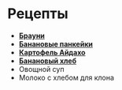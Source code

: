 # Рецепты

- [**Брауни**](brownie.md) 
- [**Банановые панкейки**](banana_pancakes.md)
- [**Картофель Айдахо**](potatoes_idaho.md)
- [**Банановый хлеб**](banana_bread.md)
- Овощной суп
- Молоко с хлебом для клона